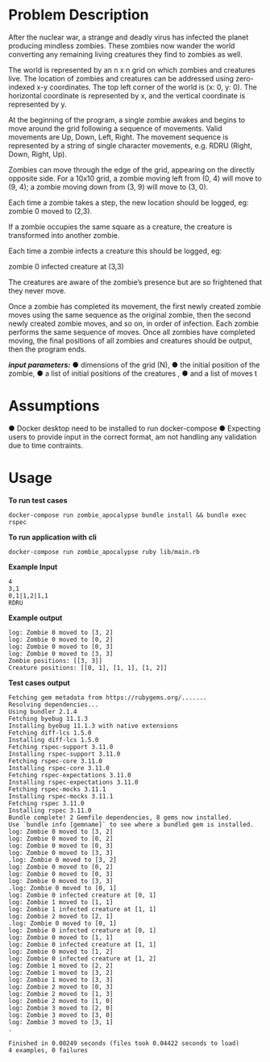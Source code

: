 # Problem Description

After the nuclear war, a strange and deadly virus has infected the planet producing mindless zombies. These zombies now wander the world converting any remaining living creatures they find to zombies as well.

The world is represented by an n x n grid on which zombies and creatures live. The location of zombies and creatures can be addressed using zero-indexed x-y coordinates. The top left corner of the world is (x: 0, y: 0). The horizontal coordinate is represented by x, and the vertical coordinate is represented by y.

At the beginning of the program, a single zombie awakes and begins to move around the grid following a sequence of movements. Valid movements are Up, Down, Left, Right. The movement sequence is represented by a string of single character movements, e.g. RDRU (Right, Down, Right, Up).

Zombies can move through the edge of the grid, appearing on the directly opposite side. For a 10x10 grid, a zombie moving left from (0, 4) will move to (9, 4); a zombie moving down from (3, 9) will move to (3, 0).

Each time a zombie takes a step, the new location should be logged, eg: zombie 0 moved to (2,3).

If a zombie occupies the same square as a creature, the creature is transformed into another zombie.

Each time a zombie infects a creature this should be logged, eg:

zombie 0 infected creature at (3,3)

The creatures are aware of the zombie’s presence but are so frightened that they never move.

Once a zombie has completed its movement, the first newly created zombie moves using the same sequence as the original zombie, then the second newly created zombie moves, and so on, in order of infection. Each zombie performs the same sequence of moves. Once all zombies have completed moving, the final positions of all zombies and creatures should be output, then the program ends.

***input parameters:***
● dimensions of the grid (N),
● the initial position of the zombie,
● a list of initial positions of the creatures ,
● and a list of moves t

# Assumptions
● Docker desktop need to be installed to run docker-compose
● Expecting users to provide input in the correct format, am not handling any validation due to time contraints.

# Usage

**To run test cases**

    docker-compose run zombie_apocalypse bundle install && bundle exec rspec

**To run application with cli**

    docker-compose run zombie_apocalypse ruby lib/main.rb

**Example Input**

    4
    3,1
    0,1|1,2|1,1
    RDRU

**Example output**

    log: Zombie 0 moved to [3, 2]
    log: Zombie 0 moved to [0, 2]
    log: Zombie 0 moved to [0, 3]
    log: Zombie 0 moved to [3, 3]
    Zombie positions: [[3, 3]]
    Creature positions: [[0, 1], [1, 1], [1, 2]]

**Test cases output**

    Fetching gem metadata from https://rubygems.org/.......
    Resolving dependencies...
    Using bundler 2.1.4
    Fetching byebug 11.1.3
    Installing byebug 11.1.3 with native extensions
    Fetching diff-lcs 1.5.0
    Installing diff-lcs 1.5.0
    Fetching rspec-support 3.11.0
    Installing rspec-support 3.11.0
    Fetching rspec-core 3.11.0
    Installing rspec-core 3.11.0
    Fetching rspec-expectations 3.11.0
    Installing rspec-expectations 3.11.0
    Fetching rspec-mocks 3.11.1
    Installing rspec-mocks 3.11.1
    Fetching rspec 3.11.0
    Installing rspec 3.11.0
    Bundle complete! 2 Gemfile dependencies, 8 gems now installed.
    Use `bundle info [gemname]` to see where a bundled gem is installed.
    log: Zombie 0 moved to [3, 2]
    log: Zombie 0 moved to [0, 2]
    log: Zombie 0 moved to [0, 3]
    log: Zombie 0 moved to [3, 3]
    .log: Zombie 0 moved to [3, 2]
    log: Zombie 0 moved to [0, 2]
    log: Zombie 0 moved to [0, 3]
    log: Zombie 0 moved to [3, 3]
    .log: Zombie 0 moved to [0, 1]
    log: Zombie 0 infected creature at [0, 1]
    log: Zombie 1 moved to [1, 1]
    log: Zombie 1 infected creature at [1, 1]
    log: Zombie 2 moved to [2, 1]
    .log: Zombie 0 moved to [0, 1]
    log: Zombie 0 infected creature at [0, 1]
    log: Zombie 0 moved to [1, 1]
    log: Zombie 0 infected creature at [1, 1]
    log: Zombie 0 moved to [1, 2]
    log: Zombie 0 infected creature at [1, 2]
    log: Zombie 1 moved to [2, 2]
    log: Zombie 1 moved to [3, 2]
    log: Zombie 1 moved to [3, 3]
    log: Zombie 2 moved to [0, 3]
    log: Zombie 2 moved to [1, 3]
    log: Zombie 2 moved to [1, 0]
    log: Zombie 3 moved to [2, 0]
    log: Zombie 3 moved to [3, 0]
    log: Zombie 3 moved to [3, 1]
    .

    Finished in 0.00249 seconds (files took 0.04422 seconds to load)
    4 examples, 0 failures

